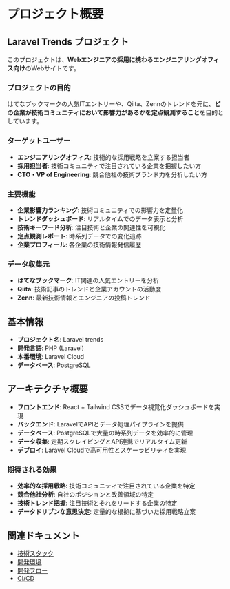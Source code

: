 # プロジェクト概要

## Laravel Trends プロジェクト

このプロジェクトは、**Webエンジニアの採用に携わるエンジニアリングオフィス向け**のWebサイトです。

### プロジェクトの目的

はてなブックマークの人気ITエントリーや、Qiita、Zennのトレンドを元に、**どの企業が技術コミュニティにおいて影響力があるかを定点観測すること**を目的としています。

### ターゲットユーザー

- **エンジニアリングオフィス**: 技術的な採用戦略を立案する担当者
- **採用担当者**: 技術コミュニティで注目されている企業を把握したい方
- **CTO・VP of Engineering**: 競合他社の技術ブランド力を分析したい方

### 主要機能

- **企業影響力ランキング**: 技術コミュニティでの影響力を定量化
- **トレンドダッシュボード**: リアルタイムでのデータ表示と分析
- **技術キーワード分析**: 注目技術と企業の関連性を可視化
- **定点観測レポート**: 時系列データでの変化追跡
- **企業プロフィール**: 各企業の技術情報発信履歴

### データ収集元

- **はてなブックマーク**: IT関連の人気エントリーを分析
- **Qiita**: 技術記事のトレンドと企業アカウントの活動度
- **Zenn**: 最新技術情報とエンジニアの投稿トレンド

## 基本情報

- **プロジェクト名**: Laravel trends
- **開発言語**: PHP (Laravel)
- **本番環境**: Laravel Cloud
- **データベース**: PostgreSQL

## アーキテクチャ概要

- **フロントエンド**: React + Tailwind CSSでデータ視覚化ダッシュボードを実現
- **バックエンド**: LaravelでAPIとデータ処理パイプラインを提供
- **データベース**: PostgreSQLで大量の時系列データを効率的に管理
- **データ収集**: 定期スクレイピングとAPI連携でリアルタイム更新
- **デプロイ**: Laravel Cloudで高可用性とスケーラビリティを実現

### 期待される効果

- **効率的な採用戦略**: 技術コミュニティで注目されている企業を特定
- **競合他社分析**: 自社のポジションと改善領域の特定
- **技術トレンド把握**: 注目技術とそれをリードする企業の特定
- **データドリブンな意思決定**: 定量的な根拠に基づいた採用戦略立案

## 関連ドキュメント

- [技術スタック](技術スタック)
- [開発環境](開発環境)
- [開発フロー](開発フロー)
- [CI/CD](CI-CD)